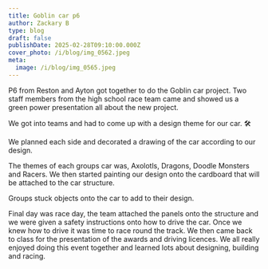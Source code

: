 ```yaml
---
title: Goblin car p6
author: Zackary B
type: blog
draft: false
publishDate: 2025-02-28T09:10:00.000Z
cover_photo: /i/blog/img_0562.jpeg
meta:
  image: /i/blog/img_0565.jpeg
---
```

P6 from Reston and Ayton got together to do the Goblin car project. Two staff members from the high school race team came and showed us a green power presentation all about the new project. 

We got into teams and had to come up with a design theme for our car. 🛠️ 

We planned each side and decorated a drawing of the car according to our design. 

The themes of each groups car was, Axolotls, Dragons, Doodle Monsters and Racers. We then started painting our design onto the cardboard that will be attached to the car structure. 

Groups stuck objects onto the car to add to their design. 

Final day was race day, the team attached the panels onto the structure and we were given a safety instructions onto how to drive the car. Once we knew how to drive it was time to race round the track. We then came back to class for the presentation of the awards and driving licences. We all really enjoyed doing this event together and learned lots about designing, building and racing.
